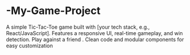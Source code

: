 # -My-Game-Project
A simple Tic-Tac-Toe game built with [your tech stack, e.g., React/JavaScript]. Features a responsive UI, real-time gameplay, and win detection. Play against a friend . Clean code and modular components for easy customization
